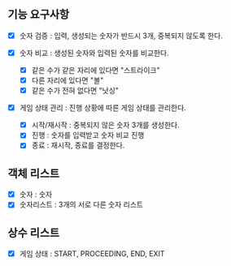 ## 기능 요구사항

-[X] 숫자 검증 : 입력, 생성되는 숫자가 반드시 3개, 중복되지 않도록 한다.

-[X] 숫자 비교 : 생성된 숫자와 입력된 숫자를 비교한다.
    -[X] 같은 수가 같은 자리에 있다면 "스트라이크"
    -[X] 다른 자리에 있다면 "볼"
    -[X] 같은 수가 전혀 없다면 "낫싱"
-[X] 게임 상태 관리 : 진행 상황에 따른 게임 상태를 관리한다.
    -[X] 시작/재시작 : 중복되지 않은 숫자 3개를 생성한다.
    -[X] 진행 : 숫자를 입력받고 숫자 비교 진행
    -[X] 종료 : 재시작, 종료를 결정한다.

## 객체 리스트

- [X] 숫자 : 숫자
- [X] 숫자리스트 : 3개의 서로 다른 숫자 리스트

## 상수 리스트

- [X] 게임 상태 : START, PROCEEDING, END, EXIT
